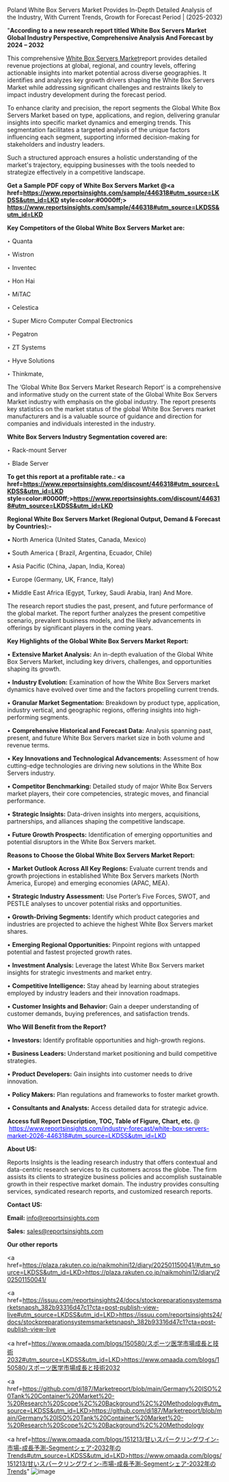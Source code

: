 Poland White Box Servers Market Provides In-Depth Detailed Analysis of the Industry, With Current Trends, Growth for Forecast Period | (2025-2032)

"<strong>According to a new research report titled White Box Servers Market Global Industry Perspective, Comprehensive Analysis And Forecast by 2024 – 2032</strong>

This comprehensive <a href=https://www.reportsinsights.com/sample/446318>White Box Servers Market</a>report provides detailed revenue projections at global, regional, and country levels, offering actionable insights into market potential across diverse geographies. It identifies and analyzes key growth drivers shaping the White Box Servers Market while addressing significant challenges and restraints likely to impact industry development during the forecast period.

To enhance clarity and precision, the report segments the Global White Box Servers Market based on type, applications, and region, delivering granular insights into specific market dynamics and emerging trends. This segmentation facilitates a targeted analysis of the unique factors influencing each segment, supporting informed decision-making for stakeholders and industry leaders.

Such a structured approach ensures a holistic understanding of the market's trajectory, equipping businesses with the tools needed to strategize effectively in a competitive landscape.

<strong>Get a Sample PDF copy of White Box Servers Market </strong><strong>@<a href=https://www.reportsinsights.com/sample/446318#utm_source=LKDSS&utm_id=LKD style=color:#0000ff;> https://www.reportsinsights.com/sample/446318#utm_source=LKDSS&utm_id=LKD</a></strong></font>

<strong>Key Competitors of the Global White Box Servers Market are:</strong>

‣ Quanta

‣ Wistron

‣ Inventec

‣ Hon Hai

‣ MiTAC

‣ Celestica

‣ Super Micro Computer Compal Electronics

‣ Pegatron

‣ ZT Systems

‣ Hyve Solutions

‣ Thinkmate,

The ‘Global White Box Servers Market Research Report’ is a comprehensive and informative study on the current state of the Global White Box Servers Market industry with emphasis on the global industry. The report presents key statistics on the market status of the global White Box Servers market manufacturers and is a valuable source of guidance and direction for companies and individuals interested in the industry.

<strong>White Box Servers Industry Segmentation covered are:</strong>

‣ Rack-mount Server

‣ Blade Server

<strong>To get this report at a profitable rate.: <a href=https://www.reportsinsights.com/discount/446318#utm_source=LKDSS&utm_id=LKD style=color:#0000ff;>https://www.reportsinsights.com/discount/446318#utm_source=LKDSS&utm_id=LKD</a></strong></font>

<strong>Regional White Box Servers Market (Regional Output, Demand &amp; Forecast by Countries):-</strong>

• North America (United States, Canada, Mexico)

• South America ( Brazil, Argentina, Ecuador, Chile)

• Asia Pacific (China, Japan, India, Korea)

• Europe (Germany, UK, France, Italy)

• Middle East Africa (Egypt, Turkey, Saudi Arabia, Iran) And More.

The research report studies the past, present, and future performance of the global market. The report further analyzes the present competitive scenario, prevalent business models, and the likely advancements in offerings by significant players in the coming years.

<strong>Key Highlights of the Global White Box Servers Market Report:</strong>

• <strong>Extensive Market Analysis:</strong> An in-depth evaluation of the Global White Box Servers Market, including key drivers, challenges, and opportunities shaping its growth.

• <strong>Industry Evolution:</strong> Examination of how the White Box Servers market dynamics have evolved over time and the factors propelling current trends.

• <strong>Granular Market Segmentation:</strong> Breakdown by product type, application, industry vertical, and geographic regions, offering insights into high-performing segments.

• <strong>Comprehensive Historical and Forecast Data:</strong> Analysis spanning past, present, and future White Box Servers market size in both volume and revenue terms.

• <strong>Key Innovations and Technological Advancements:</strong> Assessment of how cutting-edge technologies are driving new solutions in the White Box Servers industry.

• <strong>Competitor Benchmarking:</strong> Detailed study of major White Box Servers market players, their core competencies, strategic moves, and financial performance.

• <strong>Strategic Insights:</strong> Data-driven insights into mergers, acquisitions, partnerships, and alliances shaping the competitive landscape.

• <strong>Future Growth Prospects:</strong> Identification of emerging opportunities and potential disruptors in the White Box Servers market.

<strong>Reasons to Choose the Global White Box Servers Market Report:</strong>

• <strong>Market Outlook Across All Key Regions:</strong> Evaluate current trends and growth projections in established White Box Servers markets (North America, Europe) and emerging economies (APAC, MEA).

• <strong>Strategic Industry Assessment:</strong> Use Porter’s Five Forces, SWOT, and PESTLE analyses to uncover potential risks and opportunities.

• <strong>Growth-Driving Segments:</strong> Identify which product categories and industries are projected to achieve the highest White Box Servers market shares.

• <strong>Emerging Regional Opportunities:</strong> Pinpoint regions with untapped potential and fastest projected growth rates.

• <strong>Investment Analysis:</strong> Leverage the latest White Box Servers market insights for strategic investments and market entry.

• <strong>Competitive Intelligence:</strong> Stay ahead by learning about strategies employed by industry leaders and their innovation roadmaps.

• <strong>Customer Insights and Behavior:</strong> Gain a deeper understanding of customer demands, buying preferences, and satisfaction trends.

<strong>Who Will Benefit from the Report?</strong>

• <strong>Investors:</strong> Identify profitable opportunities and high-growth regions.

• <strong>Business Leaders:</strong> Understand market positioning and build competitive strategies.

• <strong>Product Developers:</strong> Gain insights into customer needs to drive innovation.

• <strong>Policy Makers:</strong> Plan regulations and frameworks to foster market growth.

• <strong>Consultants and Analysts:</strong> Access detailed data for strategic advice.
</ul>
<strong>Access full Report Description, TOC, Table of Figure, Chart, etc. </strong>@  <a href=https://www.reportsinsights.com/industry-forecast/white-box-servers-market-2026-446318#utm_source=LKDSS&utm_id=LKD style=color:#0000ff;>https://www.reportsinsights.com/industry-forecast/white-box-servers-market-2026-446318#utm_source=LKDSS&utm_id=LKD</a></font>

<strong><strong>About US</strong>:</strong>

Reports Insights is the leading research industry that offers contextual and data-centric research services to its customers across the globe. The firm assists its clients to strategize business policies and accomplish sustainable growth in their respective market domain. The industry provides consulting services, syndicated research reports, and customized research reports.

<strong>Contact US:</strong>

<p class=""""><b>Email:</b> <a href=mailto:info@reportsinsights.com>info@reportsinsights.com</a></p>
<p class=""""><b>Sales:</b> <a href=mailto:sales@reportsinsights.com>sales@reportsinsights.com</a></p>

<strong>Our other reports</strong>

<a href=https://plaza.rakuten.co.jp/naikmohini12/diary/202501150041/#utm_source=LKDSS&utm_id=LKD>https://plaza.rakuten.co.jp/naikmohini12/diary/202501150041/</a>

<a href=https://issuu.com/reportsinsights24/docs/stockpreparationsystemsmarketsnapsh_382b93316d47c1?cta=post-publish-view-live#utm_source=LKDSS&utm_id=LKD>https://issuu.com/reportsinsights24/docs/stockpreparationsystemsmarketsnapsh_382b93316d47c1?cta=post-publish-view-live</a>

<a href=https://www.omaada.com/blogs/150580/スポーツ医学市場成長と技術2032#utm_source=LKDSS&utm_id=LKD>https://www.omaada.com/blogs/150580/スポーツ医学市場成長と技術2032</a>

<a href=https://github.com/di187/Marketreport/blob/main/Germany%20ISO%20Tank%20Container%20Market%20-%20Research%20Scope%2C%20Background%2C%20Methodology#utm_source=LKDSS&utm_id=LKD>https://github.com/di187/Marketreport/blob/main/Germany%20ISO%20Tank%20Container%20Market%20-%20Research%20Scope%2C%20Background%2C%20Methodology</a>

<a href=https://www.omaada.com/blogs/151213/甘いスパークリングワイン-市場-成長予測-Segmentシェア-2032年のTrends#utm_source=LKDSS&utm_id=LKD>https://www.omaada.com/blogs/151213/甘いスパークリングワイン-市場-成長予測-Segmentシェア-2032年のTrends</a>"
![image](https://github.com/user-attachments/assets/fbc6aebf-58e8-4c34-a68a-b8f98b54af9a)
